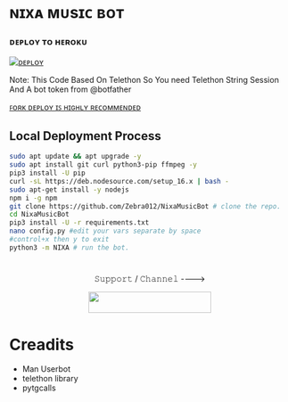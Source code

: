 
# ɴɪxᴀ ᴍᴜsɪᴄ ʙᴏᴛ

### ᴅᴇᴘʟᴏʏ ᴛᴏ ʜᴇʀᴏᴋᴜ

[![ᴅᴇᴘʟᴏʏ](https://www.herokucdn.com/deploy/button.svg)](https://heroku.com/deploy?template=https://github.com/kassim752/NixaMusicBot)


Note: This Code Based On Telethon So You need Telethon String Session And A bot token from @botfather 

[ꜰᴏʀᴋ ᴅᴇᴘʟᴏʏ ɪꜱ ʜɪɢʜʟʏ ʀᴇᴄᴏᴍᴍᴇɴᴅᴇᴅ](https://telegra.ph/file/5bcf79f948ca06030640c.mp4)



## Local Deployment Process
```sh
sudo apt update && apt upgrade -y
sudo apt install git curl python3-pip ffmpeg -y
pip3 install -U pip
curl -sL https://deb.nodesource.com/setup_16.x | bash -
sudo apt-get install -y nodejs
npm i -g npm
git clone https://github.com/Zebra012/NixaMusicBot # clone the repo.
cd NixaMusicBot
pip3 install -U -r requirements.txt
nano config.py #edit your vars separate by space
#control+x then y to exit
python3 -m NIXA # run the bot.
```
#

<p align="center">𝚂𝚞𝚙𝚙𝚘𝚛𝚝 / 𝙲𝚑𝚊𝚗𝚗𝚎𝚕 ----> </p>

<p align="center"><a href="https://t.me/FREINDS_DRAMA_CLUB"><img src="https://img.shields.io/badge/ᴛᴇʟᴇɢʀᴀᴍ-𝐒𝐮𝐩𝐩𝐨𝐫𝐭-black?&style=for-the-badge&logo=telegram" width="220" height="38.45"></a></p>

# Creadits
- Man Userbot
- telethon library
- pytgcalls
